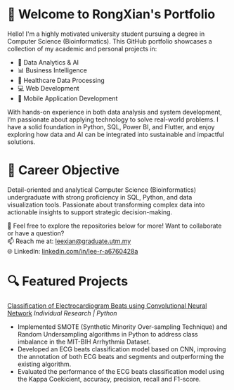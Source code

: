 # 👋 Welcome to RongXian's Portfolio
Hello! I'm a highly motivated university student pursuing a degree in Computer Science (Bioinformatics). This GitHub portfolio showcases a collection of my academic and personal projects in:

- 🧠 Data Analytics & AI
- 📊 Business Intelligence
- 🏥 Healthcare Data Processing
- 💻 Web Development
- 📱 Mobile Application Development

With hands-on experience in both data analysis and system development, I’m passionate about applying technology to solve real-world problems. I have a solid foundation in Python, SQL, Power BI, and Flutter, and enjoy exploring how data and AI can be integrated into sustainable and impactful solutions.

# 🎯 Career Objective
Detail-oriented and analytical Computer Science (Bioinformatics) undergraduate with strong proficiency in SQL, Python, and data visualization tools. Passionate about transforming complex data into actionable insights to support strategic decision-making. 

📌 Feel free to explore the repositories below for more!
Want to collaborate or have a question? \
📫 Reach me at: leexian@graduate.utm.my\
🌐 LinkedIn: [linkedin.com/in/lee-r-a6760428a](https://www.linkedin.com/in/lee-r-a6760428a/)

# 🔍 Featured Projects
[Classification of Electrocardiogram Beats using Convolutional Neural Network](https://github.com/rongxian14/1D_CNN_ECG_Beat_Classification)
*Individual Research | Python*
- Implemented SMOTE (Synthetic Minority Over-sampling Technique) and Random Undersampling
algorithms in Python to address class imbalance in the MIT-BIH Arrhythmia Dataset.
- Developed an ECG beats classification model based on CNN, improving the annotation of both
ECG beats and segments and outperforming the existing algorithm.
- Evaluated the performance of the ECG beats classification model using the Kappa Coekicient,
accuracy, precision, recall and F1-score.
